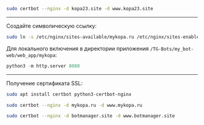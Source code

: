 ```sh
sudo certbot --nginx -d kopa23.site -d www.kopa23.site
```
***
Создайте символическую ссылку:
```bash
sudo ln -s /etc/nginx/sites-available/mykopa.ru /etc/nginx/sites-enabled/
```

Для локального включения в директории приложения `/TG-Bots/my_bot-web/web_app/mykopa`:
```python
python3 -m http.server 8080
```
***
Получение сертификата SSL:
```sh
sudo apt install certbot python3-certbot-nginx
```

```sh
sudo certbot --nginx -d mykopa.ru -d www.mykopa.ru
```

```sh
sudo certbot --nginx -d botmanager.site -d www.botmanager.site
```